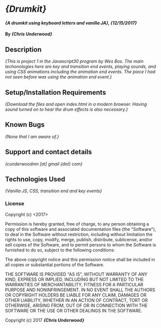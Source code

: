 # _{Drumkit}_

#### _{A drumkit using keyboard letters and vanilla JA}, {12/15/2017}_

#### By _**{Chris Underwood}**_

## Description

_{This is project 1 in the Javascript30 program by Wes Bos. The main techonologies here are key and transition end events, playing sounds, and using CSS animations including the animation end events. The piece I had not seen before was using the animation end event.}_

## Setup/Installation Requirements

_{Download the files and open index.html in a modern browser. Having sound turned on to hear the drum effects is also necessary.}_

## Known Bugs

_{None that I am aware of.}_

## Support and contact details

_{cunderwoodmn [at] gmail {dot} com}_

## Technologies Used

_{Vanilla JS, CSS, transition end and key events}_

### License

Copyright (c) <2017> <Chris Underwood>

Permission is hereby granted, free of charge, to any person obtaining a copy of this software and associated documentation files (the "Software"), to deal in the Software without restriction, including without limitation the rights to use, copy, modify, merge, publish, distribute, sublicense, and/or sell copies of the Software, and to permit persons to whom the Software is furnished to do so, subject to the following conditions:

The above copyright notice and this permission notice shall be included in all copies or substantial portions of the Software.

THE SOFTWARE IS PROVIDED "AS IS", WITHOUT WARRANTY OF ANY KIND, EXPRESS OR IMPLIED, INCLUDING BUT NOT LIMITED TO THE WARRANTIES OF MERCHANTABILITY, FITNESS FOR A PARTICULAR PURPOSE AND NONINFRINGEMENT. IN NO EVENT SHALL THE AUTHORS OR COPYRIGHT HOLDERS BE LIABLE FOR ANY CLAIM, DAMAGES OR OTHER LIABILITY, WHETHER IN AN ACTION OF CONTRACT, TORT OR OTHERWISE, ARISING FROM, OUT OF OR IN CONNECTION WITH THE SOFTWARE OR THE USE OR OTHER DEALINGS IN THE SOFTWARE.

Copyright (c) 2017 **_{Chris Underwood}_**
